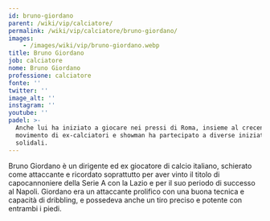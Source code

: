 ```yaml
---
id: bruno-giordano
parent: /wiki/vip/calciatore/
permalink: /wiki/vip/calciatore/bruno-giordano/
images:
    - /images/wiki/vip/bruno-giordano.webp
title: Bruno Giordano
job: calciatore
nome: Bruno Giordano
professione: calciatore
fonte: ''
twitter: ''
image_alt: ''
instagram: ''
youtube: ''
padel: >-
  Anche lui ha iniziato a giocare nei pressi di Roma, insieme al crecente
  movimento di ex-calciatori e showman ha partecipato a diverse iniziative
  solidali.
---
```

Bruno Giordano è un dirigente ed ex giocatore di calcio italiano, schierato come attaccante e ricordato soprattutto per aver vinto il titolo di capocannoniere della Serie A con la Lazio e per il suo periodo di successo al Napoli. Giordano era un attaccante prolifico con una buona tecnica e capacità di dribbling, e possedeva anche un tiro preciso e potente con entrambi i piedi.